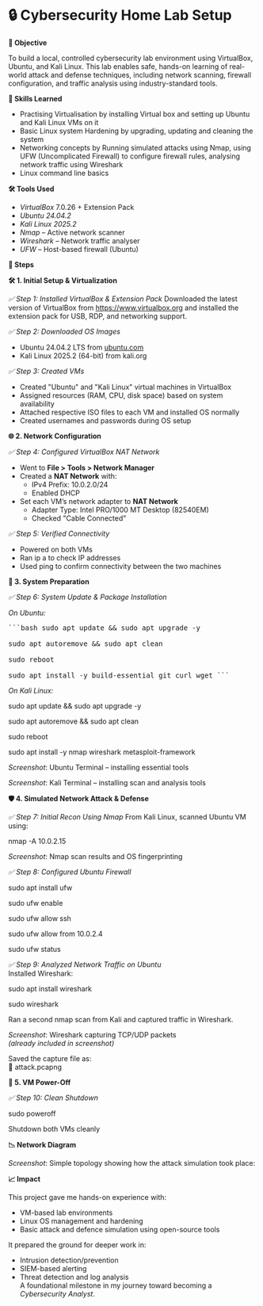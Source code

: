 # 🔒 Cybersecurity Home Lab Setup

**📌 Objective**

To build a local, controlled cybersecurity lab environment using VirtualBox, Ubuntu, and Kali Linux. This lab enables safe, hands-on learning of real-world attack and defense techniques, including network scanning, firewall configuration, and traffic analysis using industry-standard tools.

**🧠 Skills Learned**

- Practising Virtualisation by installing Virtual box and setting up Ubuntu and Kali Linux VMs on it
- Basic Linux system Hardening by upgrading, updating and cleaning the system
- Networking concepts by Running simulated attacks using Nmap, using UFW (Uncomplicated Firewall) to configure firewall rules, analysing network traffic using Wireshark
- Linux command line basics

**🛠 Tools Used**

- *VirtualBox* 7.0.26 + Extension Pack
- *Ubuntu 24.04.2*
- *Kali Linux 2025.2*
- *Nmap* – Active network scanner
- *Wireshark* – Network traffic analyser
- *UFW* – Host-based firewall (Ubuntu)

**🧩 Steps**

**🛠️ 1. Initial Setup & Virtualization**

*✅ Step 1: Installed VirtualBox & Extension Pack*
Downloaded the latest version of VirtualBox from <https://www.virtualbox.org> and installed the extension pack for USB, RDP, and networking support.

*✅ Step 2: Downloaded OS Images*

- Ubuntu 24.04.2 LTS from [ubuntu.com](https://ubuntu.com/download)
- Kali Linux 2025.2 (64-bit) from kali.org

*✅ Step 3: Created VMs*

- Created "Ubuntu" and "Kali Linux" virtual machines in VirtualBox
- Assigned resources (RAM, CPU, disk space) based on system availability
- Attached respective ISO files to each VM and installed OS normally
- Created usernames and passwords during OS setup

**🌐 2. Network Configuration**

*✅ Step 4: Configured VirtualBox NAT Network*

- Went to **File > Tools > Network Manager**
- Created a **NAT Network** with:
  - IPv4 Prefix: 10.0.2.0/24
  - Enabled DHCP
- Set each VM’s network adapter to **NAT Network**
  - Adapter Type: Intel PRO/1000 MT Desktop (82540EM)
  - Checked "Cable Connected"

*✅ Step 5: Verified Connectivity*

- Powered on both VMs
- Ran ip a to check IP addresses
- Used ping to confirm connectivity between the two machines

**🔧 3. System Preparation**

*✅ Step 6: System Update & Package Installation*

_On Ubuntu:_

<pre>```bash sudo apt update && sudo apt upgrade -y

sudo apt autoremove && sudo apt clean

sudo reboot

sudo apt install -y build-essential git curl wget ```</pre>

_On Kali Linux:_

sudo apt update && sudo apt upgrade -y

sudo apt autoremove && sudo apt clean

sudo reboot

sudo apt install -y nmap wireshark metasploit-framework

*Screenshot*: Ubuntu Terminal – installing essential tools

*Screenshot*: Kali Terminal – installing scan and analysis tools

**🛡️ 4. Simulated Network Attack & Defense**

*✅ Step 7: Initial Recon Using Nmap*
From Kali Linux, scanned Ubuntu VM using:

nmap -A 10.0.2.15

*Screenshot*: Nmap scan results and OS fingerprinting

*✅ Step 8: Configured Ubuntu Firewall*

sudo apt install ufw

sudo ufw enable

sudo ufw allow ssh

sudo ufw allow from 10.0.2.4

sudo ufw status

*✅ Step 9: Analyzed Network Traffic on Ubuntu*  
Installed Wireshark:

sudo apt install wireshark

sudo wireshark

Ran a second nmap scan from Kali and captured traffic in Wireshark.

 *Screenshot*: Wireshark capturing TCP/UDP packets  
_(already included in screenshot)_

Saved the capture file as:  
📄 attack.pcapng

**🔁 5. VM Power-Off**

*✅ Step 10: Clean Shutdown*

sudo poweroff

Shutdown both VMs cleanly

**📉 Network Diagram**

*Screenshot*: Simple topology showing how the attack simulation took place:

 

**📈 Impact**

This project gave me hands-on experience with:

- VM-based lab environments
- Linux OS management and hardening
- Basic attack and defence simulation using open-source tools

It prepared the ground for deeper work in:

- Intrusion detection/prevention
- SIEM-based alerting
- Threat detection and log analysis  
    A foundational milestone in my journey toward becoming a *Cybersecurity Analyst*.
